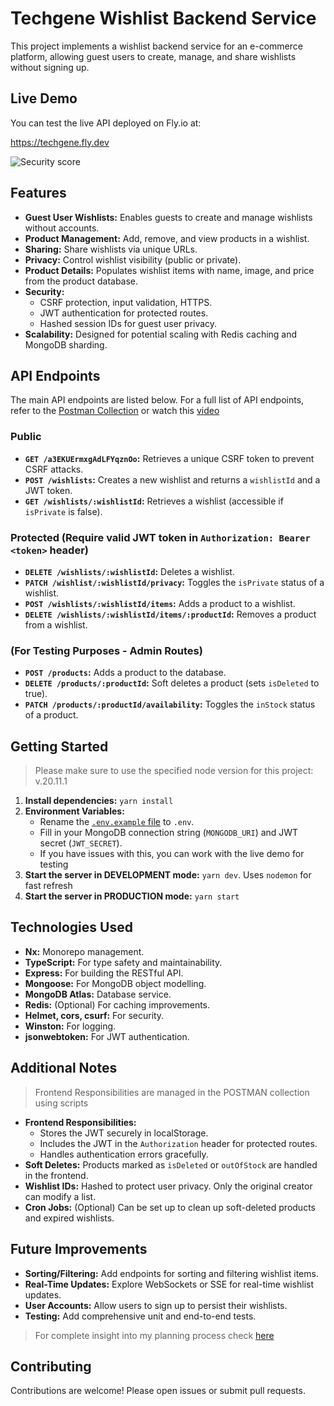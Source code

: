 # Techgene Wishlist Backend Service

This project implements a wishlist backend service for an e-commerce platform, allowing guest users to create, manage, and share wishlists without signing up.

## Live Demo

You can test the live API deployed on Fly.io at:

<https://techgene.fly.dev>

![Security score](https://i.ibb.co/XCv64Y9/Screenshot-2024-05-29-at-22-56-04.png)

## Features

* **Guest User Wishlists:** Enables guests to create and manage wishlists without accounts.
* **Product Management:** Add, remove, and view products in a wishlist.
* **Sharing:** Share wishlists via unique URLs.
* **Privacy:** Control wishlist visibility (public or private).
* **Product Details:** Populates wishlist items with name, image, and price from the product database.
* **Security:**
  * CSRF protection, input validation, HTTPS.
  * JWT authentication for protected routes.
  * Hashed session IDs for guest user privacy.
* **Scalability:** Designed for potential scaling with Redis caching and MongoDB sharding.

## API Endpoints

The main API endpoints are listed below. For a full list of API endpoints, refer to the [Postman Collection](/Techgene.postman_collection.json) or watch this [video](https://drive.google.com/file/d/1hac4QCF7PSW4w1GN0deG86jjQGfE9PQP/view?usp=sharing)

### Public

* **`GET /a3EKUErmxgAdLFYqznOo`:** Retrieves a unique CSRF token to prevent CSRF attacks.
* **`POST /wishlists`:** Creates a new wishlist and returns a `wishlistId` and a JWT token.
* **`GET /wishlists/:wishlistId`:** Retrieves a wishlist (accessible if `isPrivate` is false).

### Protected (Require valid JWT token in `Authorization: Bearer <token>` header)

* **`DELETE /wishlists/:wishlistId`:** Deletes a wishlist.
* **`PATCH /wishlist/:wishlistId/privacy`:** Toggles the `isPrivate` status of a wishlist.
* **`POST /wishlists/:wishlistId/items`:** Adds a product to a wishlist.
* **`DELETE /wishlists/:wishlistId/items/:productId`:** Removes a product from a wishlist.

### (For Testing Purposes - Admin Routes)

* **`POST /products`:** Adds a product to the database.
* **`DELETE /products/:productId`:** Soft deletes a product (sets `isDeleted` to true).
* **`PATCH /products/:productId/availability`:** Toggles the `inStock` status of a product.

## Getting Started

> Please make sure to use the specified node version for this project: v.20.11.1

1. **Install dependencies:** `yarn install`
2. **Environment Variables:**
    * Rename the [`.env.example` file](/.env.example) to `.env`.
    * Fill in your MongoDB connection string (`MONGODB_URI`) and JWT secret (`JWT_SECRET`).
    * If you have issues with this, you can work with the live demo for testing
3. **Start the server in DEVELOPMENT mode:** `yarn dev`. Uses `nodemon` for fast refresh
4. **Start the server in PRODUCTION mode:** `yarn start`

## Technologies Used

* **Nx:** Monorepo management.
* **TypeScript:** For type safety and maintainability.
* **Express:** For building the RESTful API.
* **Mongoose:** For MongoDB object modelling.
* **MongoDB Atlas:** Database service.
* **Redis:** (Optional) For caching improvements.
* **Helmet, cors, csurf:** For security.
* **Winston:** For logging.
* **jsonwebtoken:** For JWT authentication.

## Additional Notes

> Frontend Responsibilities are managed in the POSTMAN collection using scripts

* **Frontend Responsibilities:**
  * Stores the JWT securely in localStorage.
  * Includes the JWT in the `Authorization` header for protected routes.
  * Handles authentication errors gracefully.
* **Soft Deletes:**  Products marked as `isDeleted` or `outOfStock` are handled in the frontend.
* **Wishlist IDs:** Hashed to protect user privacy. Only the original creator can modify a list.
* **Cron Jobs:** (Optional) Can be set up to clean up soft-deleted products and expired wishlists.

## Future Improvements

* **Sorting/Filtering:** Add endpoints for sorting and filtering wishlist items.
* **Real-Time Updates:** Explore WebSockets or SSE for real-time wishlist updates.
* **User Accounts:** Allow users to sign up to persist their wishlists.
* **Testing:** Add comprehensive unit and end-to-end tests.

> For complete insight into my planning process check [here](/planning.md)

## Contributing

Contributions are welcome! Please open issues or submit pull requests.
